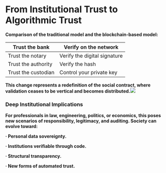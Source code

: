 # From Institutional Trust to Algorithmic Trust

**Comparison of the traditional model and the blockchain-based model:**

| Trust the bank      |      Verify on the network        |
| ------------------- | --------------------------------- |
| Trust the notary    |      Verify the digital signature |
| Trust the authority |      Verify the hash              |
| Trust the custodian |      Control your private key     |

**This change represents a redefinition of the social contract, where validation ceases to be vertical and becomes distributed.**![](file:///Users/lizettelouw/Library/Group%20Containers/UBF8T346G9.Office/TemporaryItems/msohtmlclip/clip_image001.png)

### **Deep Institutional Implications**

**For professionals in law, engineering, politics, or economics, this poses new scenarios of responsibility, legitimacy, and auditing. Society can evolve toward:**

**·    Personal data sovereignty.**

**·    Institutions verifiable through code.**

**·    Structural transparency.**

**·    New forms of automated trust.**
